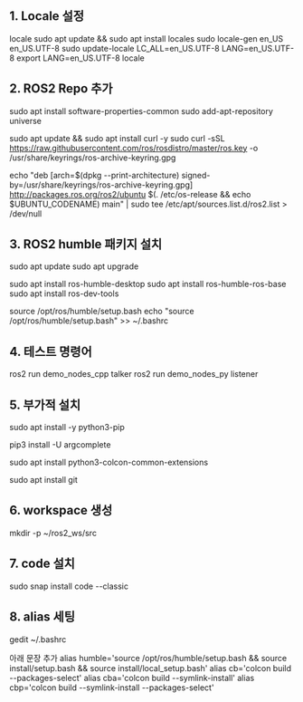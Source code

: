 ## 1. Locale 설정

locale
sudo apt update && sudo apt install locales
sudo locale-gen en_US en_US.UTF-8
sudo update-locale LC_ALL=en_US.UTF-8 LANG=en_US.UTF-8
export LANG=en_US.UTF-8
locale

## 2. ROS2 Repo 추가

sudo apt install software-properties-common
sudo add-apt-repository universe

sudo apt update && sudo apt install curl -y
sudo curl -sSL https://raw.githubusercontent.com/ros/rosdistro/master/ros.key -o /usr/share/keyrings/ros-archive-keyring.gpg

echo "deb [arch=$(dpkg --print-architecture) signed-by=/usr/share/keyrings/ros-archive-keyring.gpg] http://packages.ros.org/ros2/ubuntu $(. /etc/os-release && echo $UBUNTU_CODENAME) main" | sudo tee /etc/apt/sources.list.d/ros2.list > /dev/null

## 3. ROS2 humble 패키지 설치

sudo apt update
sudo apt upgrade

sudo apt install ros-humble-desktop
sudo apt install ros-humble-ros-base
sudo apt install ros-dev-tools

source /opt/ros/humble/setup.bash
echo "source /opt/ros/humble/setup.bash" >> ~/.bashrc


## 4. 테스트 명령어

ros2 run demo_nodes_cpp talker
ros2 run demo_nodes_py listener


## 5. 부가적 설치

sudo apt install -y python3-pip

pip3 install -U argcomplete

sudo apt install python3-colcon-common-extensions

sudo apt install git


## 6. workspace 생성

mkdir -p ~/ros2_ws/src


## 7. code 설치

sudo snap install code --classic

## 8. alias 세팅

gedit ~/.bashrc

아래 문장 추가
alias humble='source /opt/ros/humble/setup.bash && source install/setup.bash && source install/local_setup.bash'
alias cb='colcon build --packages-select'
alias cba='colcon build --symlink-install'
alias cbp='colcon build --symlink-install --packages-select'
